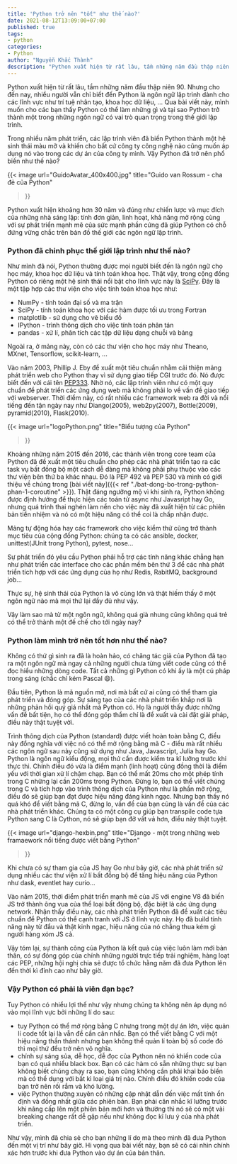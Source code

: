 ```yaml
---
title: 'Python trở nên "tốt" như thế nào?'
date: 2021-08-12T13:09:00+07:00
published: true
tags:
- python
categories:
- Python
author: "Nguyễn Khắc Thành"
description: "Python xuất hiện từ rất lâu, tầm những năm đầu thập niên 90. Nhưng cho đến nay, nhiều người vẫn chỉ biết đến Python là ngôn ngữ lập trình dành cho các lĩnh vực như trí tuệ nhân tạo, khoa học dữ liệu, ... Qua bài viết này, mình muốn cho các bạn thấy Python có thể làm những gì và tại sao Python trở thành một trong những ngôn ngữ có vai trò quan trọng trong thế giới lập trình."
---
```


Python xuất hiện từ rất lâu, tầm những năm đầu thập niên 90. Nhưng cho đến nay, nhiều người vẫn chỉ biết đến Python là ngôn ngữ lập trình dành cho các lĩnh vực như trí tuệ nhân tạo, khoa học dữ liệu, ... Qua bài viết này, mình muốn cho các bạn thấy Python có thể làm những gì và tại sao Python trở thành một trong những ngôn ngữ có vai trò quan trọng trong thế giới lập trình.

<!--more-->

Trong nhiều năm phát triển, các lập trình viên đã biến Python thành một hệ sinh thái màu mỡ và khiến cho bất cứ công ty công nghệ nào cũng muốn áp dụng nó vào trong các dự án của công ty mình. Vậy Python đã trở nên phổ biến như thế nào?

{{< image
  url="GuidoAvatar_400x400.jpg"
  title="Guido van Rossum - cha đẻ của Python"
>}}

Python xuất hiện khoảng hơn 30 năm và đúng như chiến lược và mục đích của những nhà sáng lập: tính đơn giản, linh hoạt, khả năng mở rộng cùng với sự phát triển mạnh mẽ của sức mạnh phần cứng đã giúp Python có chỗ đứng vững chắc trên bản đồ thế giới các ngôn ngữ lập trình.

### Python đã chinh phục thế giới lập trình như thế nào?

Như mình đã nói, Python thường được mọi người biết đến là ngôn ngữ cho học máy, khoa học dữ liệu và tính toán khoa học. Thật vậy, trong cộng đồng Python có riêng một hệ sinh thái nổi bật cho lĩnh vực này là [SciPy](https://scipy.org). Đây là một tập hợp các thư viện cho việc tính toán khoa học như:

- NumPy - tính toán đại số và ma trận
- SciPy - tính toán khoa học với các hàm được tối ưu trong Fortran
- matplotlib - sử dụng cho vẽ biểu đồ
- IPython - trình thông dịch cho việc tính toán phân tán
- pandas - xử lí, phân tích các tập dữ liệu dạng chuỗi và bảng

Ngoài ra, ở mảng này, còn có các thư viện cho học máy như Theano, MXnet, Tensorflow, scikit-learn, ...


Vào năm 2003, Phillip J. Eby đề xuất một tiêu chuẩn nhằm cải thiện mảng phát triển web cho Python thay vì sử dụng giao tiếp CGI trước đó. Nó được biết đến  với cái tên [PEP333](https://www.python.org/dev/peps/pep-0333/). Nhờ nó, các lập trình viên như có một quy chuẩn để phát triển các ứng dụng web mà không phải lo về vấn đề giao tiếp với webserver. Thời điểm này, có rất nhiều các framework web ra đời và nổi tiếng đến tận ngày nay như Diango(2005), web2py(2007), Bottle(2009), pyramid(2010), Flask(2010).

{{< image
  url="logoPython.png"
  title="Biểu tượng của Python"
>}}

Khoảng những năm 2015 đến 2016, các thành viên trong core team của Python đã đề xuất một tiêu chuẩn cho phép các nhà phát triển tạo ra các task vụ bất đồng bộ một cách dễ dàng mà không phải phụ thuộc vào các thư viện bên thứ ba khác nhau. Đó là PEP 492 và PEP 530 và mình có giới thiệu về chúng trong [bài viết này]({{< ref "./bat-dong-bo-trong-python-phan-1-coroutine" >}}). Thật đáng ngưỡng mộ vì khi sinh ra, Python không được định hướng để thực hiện các toán tử async như Javasript hay Go, nhưng quá trình thai nghén làm nền cho việc này đã xuất hiện từ các phiên bản tiền nhiệm và nó có một hiệu năng có thể coi là chấp nhận được.

Mảng tự động hóa hay các framework cho việc kiểm thử cũng trở thành mục tiêu của cộng đồng Python: chúng ta có các ansible, docker, unittest(JUnit trong Python), pytest, nose...

Sự phát triển đó yêu cầu Python phải hỗ trợ các tính năng khác chẳng hạn như phát triển các interface cho các phần mềm bên thứ 3 để các nhà phát triển tích hợp với các ứng dụng của họ như Redis, RabitMQ, background job...

Thực sự, hệ sinh thái của Python là vô cùng lớn và thật hiếm thấy ở một ngôn ngữ nào mà mọi thứ lại đầy đủ như vậy.

Vậy làm sao mà từ một ngôn ngữ, không quá già nhưng cũng không quá trẻ có thể trở thành một đế chế cho tới ngày nay?

### Python làm mình trở nên tốt hơn như thế nào?

Không có thứ gì sinh ra đã là hoàn hảo, có chăng tác giả của Python đã tạo ra một ngôn ngữ mà ngay cả những người chưa từng viết code cũng có thể đọc hiểu những dòng code. Tất cả những gì Python có khi ấy là một cú pháp trong sáng (chắc chỉ kém Pascal :smile:).

Đầu tiên, Python là mã nguồn mở, nơi mà bất cứ ai cũng có thể tham gia phát triển và đóng góp. Sự sáng tạo của các nhà phát triển khắp nơi là những phản hồi quý giá nhất mà Python có. Họ là người thấy được những vấn đề bất tiện, họ có thể đóng góp thầm chí là đề xuất và cài đặt giải pháp, điều này thật tuyệt vời.

Trình thông dịch của Python (standard) được viết hoàn toàn bằng C, điều này đồng nghĩa với việc nó có thể mở rộng bằng mã C - điều mà rất nhiều các ngôn ngữ sau này cũng sử dụng như Java, Javascript, Julia hay Go. Python là ngôn ngữ kiểu động, mọi thứ cần được kiểm tra kĩ lưỡng trước khi thực thi. Chính điều đó vừa là điểm mạnh (linh hoạt) cũng đồng thời là điểm yếu với thời gian xử lí chậm chạp. Bạn có thể mất 20ms cho một phép tính trong C những lại cần 200ms trong Python. Đừng lo, bạn có thể viết chúng trong C và tích hợp vào trình thông dịch của Python như là phần mở rộng, điều đó sẽ giúp bạn đạt được hiệu năng đáng kinh ngạc. Nhưng bạn thấy nó quá khó để viết bằng mã C, đừng lo, vấn đề của bạn cũng là vấn đề của các nhà phát triển khác.
Chúng ta có một công cụ giúp bạn transpile code tựa Python sang C là Cython, nó sẽ giúp bạn đỡ vất vả hơn, điều này thật tuyệt.

{{< image
  url="django-hexbin.png"
  title="Django - một trong những web framaework nổi tiếng được viết bằng Python" 
>}}

Khi chưa có sự tham gia của JS hay Go như bây giờ, các nhà phát triển sử dụng nhiều các thư viện xử lí bất đồng bộ để tăng hiệu năng của Python như dask, eventlet hay curio...

Vào năm 2015, thời điểm phát triển mạnh mẽ của JS với engine V8 đã biến JS trở thành ông vua của thể loại bất động bộ, đặc biệt là các ứng dụng network. Nhận thấy điều này, các nhà phát triển Python đã  đề xuất các tiêu chuẩn để Python có thể cạnh tranh với JS ở lĩnh vực này. Họ đã build tính năng này từ đầu và thật kinh ngạc, hiệu năng của nó chẳng thua kém gì người hàng xóm JS cả.

Vậy tóm lại, sự thành công của Python là kết quả của việc luôn làm mới bản thân, có sự đóng góp của chính những người trực tiếp trải nghiệm, hàng loạt các PEP, những hội nghị chia sẻ được tổ chức hằng năm đã đưa Python lên đến thời kì đỉnh cao như bây giờ.

### Vậy Python có phải là viên đạn bạc?

Tuy Python có nhiều lợi thế như vậy nhưng chúng ta không nên áp dụng nó vào mọi lĩnh vực bởi những lí do sau:

- tuy Python có thể mở rộng bằng C nhưng trong một dự án lớn, việc quản lí code tốt lại là vẫn đề cần cân nhắc. Bạn có thể viết bằng C với một hiệu năng thần thánh nhưng bạn không thể quản lí toàn bộ số code đó thì mọi thứ đều trở nên vô nghĩa.
- chính sự sáng sủa, dễ học, dễ đọc của Python nên nó khiến code của bạn có quá nhiều black box. Bạn có các hàm có sẵn những thực sự bạn không biết chúng chạy ra sao, bạn cũng không cần phải khai báo biến mà có thể dụng với bất kì loại giá trị nào. Chính điều đó khiến code của bạn trở nên rối rắm và khó lường.
- việc Python thường xuyên có những cập nhật dẫn đến việc mất tính ổn định và đồng nhất giữa các phiên bản. Bạn phải cân nhắc kĩ lưỡng trước khi nâng cấp lên một phiên bản mới hơn và thường thì nó sẽ có một vài breaking change rất dễ gặp nếu như không đọc kĩ lưu ý của nhà phát triển.

Như vậy, mình đã chia sẻ cho bạn những lí do mà theo mình đã đưa Python đến một vị trí như bây giờ. Hi vọng qua bài viết này, bạn sẽ có cái nhìn chính xác hơn trước khi đưa Python vào dự án của bản thân. 
